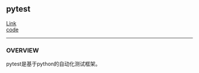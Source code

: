 ## pytest
[Link](https://docs.pytest.org/en/stable/)  
[code](https://github.com/wan-h/Brainpower/blob/master/Code/Tools/Pytest)

---
### OVERVIEW  
pytest是基于python的自动化测试框架。

